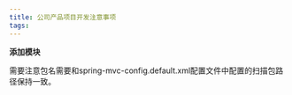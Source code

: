 ```yaml
---
title: 公司产品项目开发注意事项
tags:
---
```


**添加模块**

需要注意包名需要和spring-mvc-config.default.xml配置文件中配置的扫描包路径保持一致。